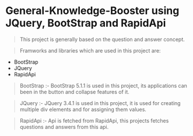 # General-Knowledge-Booster using JQuery, BootStrap and RapidApi

> This project is generally based on the question and answer concept.

> Framworks and libraries which are used in this project are:
  * BootStrap
  * JQuery
  * RapidApi
  
> BootStrap :- BootStrap 5.1.1 is used in this project, its applications can been in the button and collapse features of it.

> JQuery :- JQuery 3.4.1 is used in this project, it is used for creating multiple div elements and for assigning them values.

> RapidApi :- Api is fetched from RapidApi, this projects fetches questions and answers from this api.
